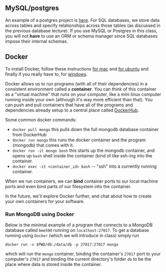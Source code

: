 ## MySQL/postgres
An example of a postgres project is [here](../intro_web_services/class_roster_server). For SQL databases, we store data across tables and specify relationships across those tables (as discussed in the previous database lecture). If you use MySQL or Postgres in this class, you will not __have__ to use an ORM or schema manager since SQL databases impose their internal schemas. 

## Docker
To install Docker, follow these instructions [for mac](https://docs.docker.com/docker-for-mac/install/) and [for ubuntu](https://docs.docker.com/install/linux/docker-ce/ubuntu/) and finally if you really have to, for [windows](https://docs.docker.com/docker-for-windows/install/).

Docker allows us to run programs (with all of their dependencies) in a consistent environment called a __container__. You can think of this container as a "virtual machine" that runs on your computer, like a mini linux computer running inside your own (although it's way more efficient than that). You can push and pull containers that have all of the programs and dependencies already setup to a central place called [DockerHub](https://hub.docker.com/). 

Some common docker commands:
* `docker pull mongo` this pulls down the full mongodb database container from DockerHub
* `docker run mongo` this runs the docker container and the program (mongodb) that comes with it.
* `docker run -it mongo bash` this starts up the mongodb container, and opens up `bash` shell inside the container (kind of like ssh-ing into the container.
* `docker exec -it <container_id> bash` -- "ssh" into a currently running container. 

When we run containers, we can __bind__ container ports to our local machine ports and even bind parts of our filesystem into the container. 

In the future, we'll explore Docker further, and chat about how to create your own containers for your software.

### Run MongoDB using Docker
Below is the minimal example of a program that connects to a MongoDB database called `bme590` running on `localhost:27017`. To get a database running using `Docker` (which we will introduce in class) simply run 

```
docker run -v $PWD/db:/data/db -p 27017:27017 mongo
```
which will run the `mongo` container, binding the container's `27017` port to your computer's `27017` and binding the current directory's folder `db` to be the place where data is stored inside the container. 
